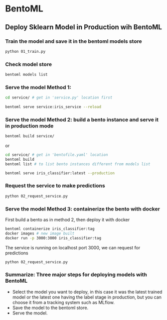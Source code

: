 # BentoML
## Deploy Sklearn Model in Production wih BentoML

### Train the model and save it in the bentoml models store
```bash
python 01_train.py
```  

### Check model store
```bash
bentoml models list
```  

### Serve the model Method 1: 
```bash
cd service/ # get in 'service.py' location first
   
bentoml serve service:iris_service --reload
```
### Serve the model Method 2: build a bento instance and serve it in production mode
```bash 
bentoml build service/ 
```
or
```bash
cd service/ # get in 'bentofile.yaml' location 
bentoml build 
bentoml list # to list bento instances different from models list 
```
```bash
bentoml serve iris_classifier:latest --production
```
### Request the service to  make predictions
```bash
python 02_request_service.py 
```

### Serve the model Method 3: containerize the bento with docker
First build a bento as in method 2, then deploy it with docker
```bash
bentoml containerize iris_classifier:tag 
docker images # new image built 
docker run -p 3000:3000 iris_classifier:tag 
```

The service is running on localhost port 3000, we can request for predictions
```bash
python 02_request_service.py 
```

### Summarize: Three major steps for deploying models with BentoML
* Select the model you want to deploy, in this case it was the latest trained model or the latest one having the label stage in production, but you can choose it from a tracking system such as MLflow.
* Save the model to the bentoml store.
* Serve the model.
